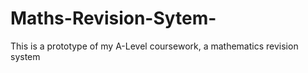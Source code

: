 # Maths-Revision-Sytem-
This is a prototype of my A-Level coursework, a mathematics revision system
